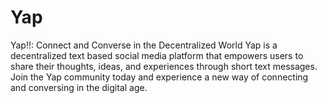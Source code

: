 # Yap
Yap!!: Connect and Converse in the Decentralized World  Yap is a decentralized text based social media platform that empowers users to share their thoughts, ideas, and experiences through short text messages. Join the Yap community today and experience a new way of connecting and conversing in the digital age.
